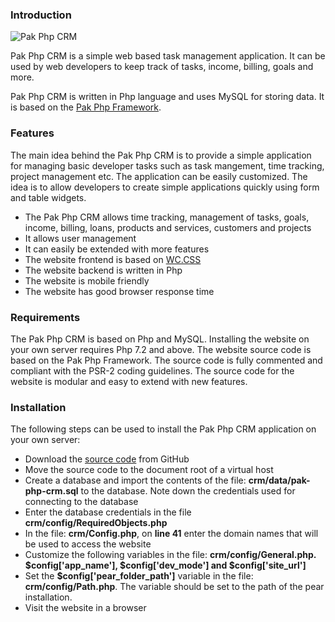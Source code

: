 <h3>Introduction</h3>
<p id="pak-php-crm-screen"><img src="https://pakjiddat.netlify.com/static/79dad2c608e61b0a7f3e2bc51e048830/8c557/pak-php-crm.png" alt="Pak Php CRM"/></p>

<p>Pak Php CRM is a simple web based task management application. It can be used by web developers to keep track of tasks, income, billing, goals and more.</p>

<p>Pak Php CRM is written in Php language and uses MySQL for storing data. It is based on the <a href="https://pakjiddat.netlify.com/posts/pak-php-framework">Pak Php Framework</a>.</p>

<h3>Features</h3>
<p>
The main idea behind the Pak Php CRM is to provide a simple application for managing basic developer tasks such as task mangement, time tracking, project management etc. The application can be easily customized. The idea is to allow developers to create simple applications quickly using form and table widgets.</p>

<ul>
<li>The Pak Php CRM allows time tracking, management of tasks, goals, income, billing, loans, products and services, customers and projects</li>
<li>It allows user management</li>
<li>It can easily be extended with more features</li>
<li>The website frontend is based on <a href="https://www.w3schools.com/w3css/default.asp">WC.CSS</a></li>
<li>The website backend is written in Php</li>
<li>The website is mobile friendly</li>
<li>The website has good browser response time</li>
</ul>

</p>

<h3>Requirements</h3>
<p>The Pak Php CRM is based on Php and MySQL. Installing the website on your own server requires Php 7.2 and above. The website source code is based on the Pak Php Framework. The source code is fully commented and compliant with the PSR-2 coding guidelines. The source code for the website is modular and easy to extend with new features.</p>

<h3>Installation</h3>
<p>The following steps can be used to install the Pak Php CRM application on your own server:</p>

<ul>
<li>Download the <a href="https://github.com/nadirlc/pak-php-crm.git">source code</a> from GitHub</li>
<li>Move the source code to the document root of a virtual host</li>
<li>Create a database and import the contents of the file: <b>crm/data/pak-php-crm.sql</b> to the database. Note down the credentials used for connecting to the database</li>
<li>Enter the database credentials in the file <b>crm/config/RequiredObjects.php</b></li>
<li>In the file: <b>crm/Config.php</b>, on <b>line 41</b> enter the domain names that will be used to access the website
<li>Customize the following variables in the file: <b>crm/config/General.php. $config['app_name'], $config['dev_mode'] and $config['site_url']</b></li>
<li>Set the <b>$config['pear_folder_path']</b> variable in the file: <b>crm/config/Path.php</b>. The variable should be set to the path of the pear installation.</li>
<li>Visit the website in a browser</li>
</ul>
